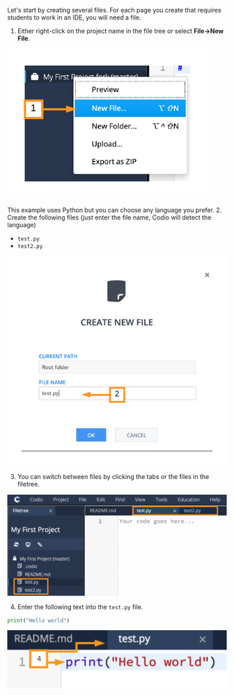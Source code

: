 Let's start by creating several files. For each page you create that requires students to work in an IDE, you will need a file. 

1. Either right-click on the project name in the file tree or select **File->New File**.


![New file from filetree](.guides/img/newFromFileTree.png)

This example uses Python but you can choose any language you prefer. 
2. Create the following files (just enter the file name, Codio will detect the language)

- `test.py`
- `test2.py`

![Create a new file](.guides/img/createFile.png) 


3. You can switch between files by clicking the tabs or the files in the filetree. 

![Access files](.guides/img/file.png)

4. Enter the following text into the `test.py` file.

```python
print("Hello world")
```
![Print hello world](.guides/img/filestabs.png)
